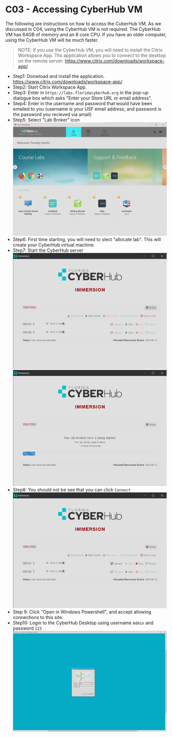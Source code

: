 # C03 - Accessing CyberHub VM

The following are instructions on how to access the CuberHub VM. As we discussed in C04, using the CyberHub VM is not required. The CyberHub VM has 64GB of memory and an 8 core CPU. If you have an older computer, using the CyberHub VM will be much faster. 

> NOTE: If you use the CyberHub VM, you will need to install the Citrix Workspace App. Ths application allows you to connect to the desktop on the remote server: https://www.citrix.com/downloads/workspace-app/

- Step1: Donwload and install the application. https://www.citrix.com/downloads/workspace-app/
- Step2: Start Citrix Workspace App.
- Step3: Enter in `https://labs.floridacyberhub.org` in the pop-up dialogue box which asks "Enter your Store URL or email address".
- Step4: Enter in the username and password that would have been emailed to you (username is your USF email address, and password is the password you recieved via amail)
- Step5: Select "Lab Broker" icon
![CyberHub Lab](./images/cyberhub-lab.png)
- Step6: First time starting, you will need to slect "allocate lab". This will create your CyberHub virtual machine.
- Step7: Start the CyberHub server
![CyberHub Immersion](./images/cyberhub-immersion.png)
![CyberHub Starting](./images/cyberhub-starting.png)
- Step8: You should not be see that you can click `Connect`
![CyberHub Starting](./images/cyberhub-connect.png)
- Step 9: Click "Open in Windows Powershell", and accept allowing connections to this site.
- Step10: Login to the CyberHub Desktop using username `Admin` and password `123`
![CyberHub Desktop Login](./images/cyberhub-desktop-login.png)
